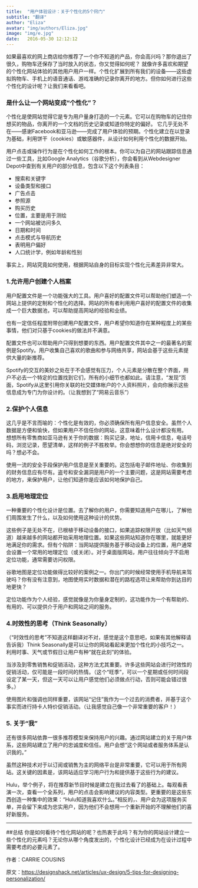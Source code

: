 ```yaml
---
title:  "用户体验设计：关于个性化的5个窍门"
subtitle: "翻译"
author: "Eliza"
avatar: "img/authors/Eliza.jpg"
image: "img/e.jpg"
date:   2016-05-30 12:12:12
---
```



如果最喜欢的网上商店给你推荐了一个你不知道的产品，你会高兴吗？那你退出了很久，购物车还保存了当时放入的状态，你又觉得如何呢？
就像许多喜欢和期望的个性化网站体验的其他用户用户一样。个性化扩展到所有我们的设备——这些虚拟购物车、手机上的语音通话、游戏准确的记录你离开的地方。但你如何进行这些个性化的设计呢？让我们来看看吧。


### 是什么让一个网站变成“个性化”？
个性化是使网站觉得它是专为用户量身打造的一个元素。它可以在购物车的记住你想买的物品，你离开的一个文档的历史记录或知道你特定的偏好。
它几乎无处不在——感谢Facebook和亚马逊——完成了用户体验的预期。个性化建立在以登录为基础，利用饼干（cookies）或敏感器件，从设计如何利用个性化的数据开始。


用户点击或操作行为是在个性化如何工作的根本。你可以为自己的网站跟踪信息通过一些工具，比如Google Analytics（谷歌分析），你会看到从Webdesigner Depot中查到有关用户的部分信息，包含以下这个列表条目：

- 搜索和关键字
- 设备类型和接口
- 广告点击
- 参照源
- 购买历史
- 位置，主要是用于测绘
- 一个网站被访问多久
- 日期和时间
- 点击模式与导航历史
- 表明用户偏好
- 人口统计学，例如年龄和性别


事实上，网站究竟如何使用，根据网站自身的目标实现个性化元素差异非常大。



### 1.允许用户创建个人档案
用户配置文件是一个功能强大的工具。用户喜好的配置文件可以帮助他们塑造一个网站上提供的定制和个性化的选择。网站的所有者利用用户喜好的配置文件的收集成一个巨大数据池，可以帮助提高网站的经验和业绩。

也有一定信任程度附带创建用户配置文件，用户希望你知道你在某种程度上的某些事情，他们对只基于cookies的做法并不满意。

配置文件也可以帮助用户只得到想要的东西。用户配置文件其中之一的最著名的案例是Spotify。用户收集自己喜欢的歌曲和参与网络共享，网站会基于这些元素提供大量的新推荐。

Spotify的交互的美妙之处在于不会感觉有压力，个人元素是分散在整个界面，用户不必去一个特定的位置找到它们，所有的小细节也都如此。请注意，“发现”页面，Spotify从这里引用你关联的社交媒体帐户的个人资料照片，会向你展示这些信息成为专门为你设计的。（让我想到了“网易云音乐”）

### 2.保护个人信息
这几乎是不言而喻的：个性化是有效的，你必须确保所有用户信息安全。虽然个人数据是方便和愉快，但如果用户不信任你的网站，这意味着什么设计都没有用。
想想所有零售商如亚马逊有关于你的数据：购买记录，地址，信用卡信息，电话号码，浏览记录，愿望清单，这样的例子不胜枚举。你会想想你的信息是绝对安全的吗？想必不会。

使用一流的安全手段保护用户信息是至关重要的。这包括电子邮件地址、你收集到的财务信息应有尽有。盗号和安全漏洞是用户的一个主要问题，这是网站需要考虑的地方，来保护用户，让他们知道你是应该如何地保护自己。

### 3.启用地理定位
一种重要的个性化设计是位置。去了解你的用户，你需要知道用户在哪儿，了解他们周围发生了什么，以及如何使用这种设计的优势。

这些例子是无处不在，已根植于移动设备的接口，如果追踪权限开放（比如天气频道）越来越多的网站都开始采用地理位置。如果这些网站知道你在哪里，就能更好地满足你的需求。但有个陷阱：当网站提供服务基于移动设备上的位置，用户通常会设置一个常用的地理定位（或关闭）。对于桌面版网站，用户往往倾向于不启用定位功能，通常需要访问权限。

谷歌地图是定位功能做得比较好的案例之一。你出门的时候经常使用手机导航来驾驶吗？你有没有注意到，地图使用实时数据和潜在的路程选项让来帮助你到达目的地更快？

定位功能作为个人经验，感觉就像是为你量身定制的，这功能作为一个有帮助的、有用的、可以提供介于用户和网站之间的服务。

### 4.时效性的思考（Think Seasonally）
（“时效性的思考”不知道这样翻译对不对，感觉是这个意思吧，如果有其他解释请告诉我）Think Seasonally是可以让你的网站看起来更加个性化的小技巧之一。利用时事、天气或节假日让用户有种“就在此刻”的体验。

当涉及到零售销售和促销活动，这种方法尤其重要。许多这些网站会进行时效性的促销活动，仅可能是一段时间的热情。（这个“旺季”，可以一个星期或任何时间段设定了某一天，但这一天可以让用户感觉他们必须做点行动，否则可能会错过很多。）

使用图片和强调也同样重要，该网站“记住”我作为一个过去的消费者，并基于这个事实而进行持卡人特价促销活动。（让我感觉自己像一个非常重要的客户！）

### 5. 关于“我”
还有很多网站依靠一很多推荐模型来保持用户的兴趣。通过网站建立的关于用户体系，这些网站建立了用户的忠诚度和信任。用户会想“这个网站或者服务体系是认识我的。”

虽然这种技术对于以订阅或销售为主的网络平台是非常重要，它可以用于所有网站。这关键的因素是，该网站适应学习用户行为和提供基于这些行为的建议。

Hulu，举个例子，将在推荐新节目时候是建立在我过去看了的基础上。每观看表演一次，查看一个全系列，用户的点击会影响建议的内容类型。更重要的是这些东西创造一种集中的效果：“Hulu知道我喜欢什么。”相反的，、用户会为这项服务买单，并会留下来成为忠实用户，因为他们不会想用一个重新开始的不理解他们的喜好新服务。

***
##总结
你是如何看待个性化网站的呢？也热衷于此吗？有为你的网站设计建立一些个性化的元素吗？无论你从哪个角度发出的，个性化设计已经成为在设计过程中需要考虑的必要元素了。

作者：CARRIE COUSINS


原文：https://designshack.net/articles/ux-design/5-tips-for-designing-personalization/
